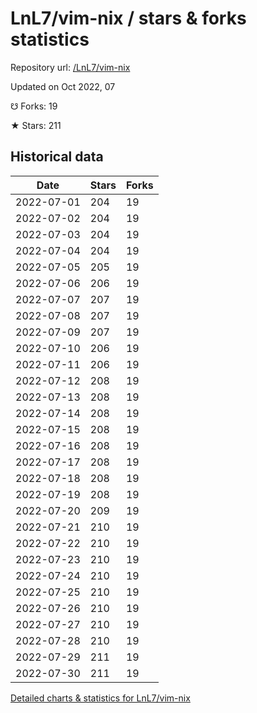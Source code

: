 # LnL7/vim-nix / stars & forks statistics

Repository url: [/LnL7/vim-nix](https://github.com/LnL7/vim-nix)

Updated on Oct 2022, 07

☋ Forks: 19

★ Stars: 211

## Historical data
| Date | Stars | Forks |
|------|-------|-------|
| 2022-07-01 | 204 | 19 | 
| 2022-07-02 | 204 | 19 | 
| 2022-07-03 | 204 | 19 | 
| 2022-07-04 | 204 | 19 | 
| 2022-07-05 | 205 | 19 | 
| 2022-07-06 | 206 | 19 | 
| 2022-07-07 | 207 | 19 | 
| 2022-07-08 | 207 | 19 | 
| 2022-07-09 | 207 | 19 | 
| 2022-07-10 | 206 | 19 | 
| 2022-07-11 | 206 | 19 | 
| 2022-07-12 | 208 | 19 | 
| 2022-07-13 | 208 | 19 | 
| 2022-07-14 | 208 | 19 | 
| 2022-07-15 | 208 | 19 | 
| 2022-07-16 | 208 | 19 | 
| 2022-07-17 | 208 | 19 | 
| 2022-07-18 | 208 | 19 | 
| 2022-07-19 | 208 | 19 | 
| 2022-07-20 | 209 | 19 | 
| 2022-07-21 | 210 | 19 | 
| 2022-07-22 | 210 | 19 | 
| 2022-07-23 | 210 | 19 | 
| 2022-07-24 | 210 | 19 | 
| 2022-07-25 | 210 | 19 | 
| 2022-07-26 | 210 | 19 | 
| 2022-07-27 | 210 | 19 | 
| 2022-07-28 | 210 | 19 | 
| 2022-07-29 | 211 | 19 | 
| 2022-07-30 | 211 | 19 | 


[Detailed charts & statistics for LnL7/vim-nix](https://reviewgithub.com/rep/LnL7/vim-nix)
